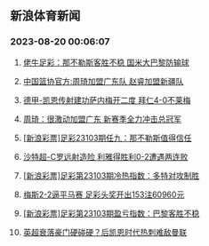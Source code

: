 ## 新浪体育新闻 
### 2023-08-20 00:06:07

1. [佬牛足彩：那不勒斯客胜不稳 国米大巴黎防输球](https://sports.sina.com.cn/l/2023-08-19/doc-imzhspum6609208.shtml)

2. [中国篮协官方:周琦加盟广东队 赵睿加盟新疆队](https://sports.sina.com.cn/basketball/cba/2023-08-19/doc-imzhscet8742364.shtml)

3. [德甲-凯恩传射建功萨内梅开二度 拜仁4-0不莱梅](https://sports.sina.com.cn/global/germany/2023-08-19/doc-imzhsuai6485990.shtml)

4. [周琦：很激动加盟广东 新赛季全力冲击总冠军](https://sports.sina.com.cn/basketball/cba/2023-08-19/doc-imzhscer6843561.shtml)

5. [[新浪彩票]足彩23103期任九：那不勒斯值得信任](https://sports.sina.com.cn/l/2023-08-19/doc-imzhrsqx8965235.shtml)

6. [沙特超-C罗远射造险 利雅得胜利0-2遭遇两连败](https://sports.sina.com.cn/global/others/2023-08-19/doc-imzhsuai6484366.shtml)

7. [[新浪彩票]足彩第23103期冷热指数：多特对攻制胜](https://sports.sina.com.cn/l/2023-08-19/doc-imzhspur5297086.shtml)

8. [梅斯2-2逼平马赛 足彩头奖开出153注60960元](https://sports.sina.com.cn/l/2023-08-19/doc-imzhspup8519517.shtml)

9. [[新浪彩票]足彩第23103期盈亏指数：巴黎客胜不稳](https://sports.sina.com.cn/l/2023-08-19/doc-imzhrsqu1751225.shtml)

10. [英超衰落豪门硬碰硬？后凯恩时代热刺难敌曼联](https://sports.sina.com.cn/l/2023-08-19/doc-imzhrfzc9157350.shtml)

